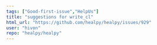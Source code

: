 ```yaml
---
tags: ["Good-first-issue","HelpUs"]
title: "suggestions for write_cl"
html_url: "https://github.com/healpy/healpy/issues/929"
user: "hivon"
repo: "healpy/healpy"
---
```


